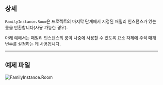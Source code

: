 ## 상세
`FamilyInstance.Room`은 프로젝트의 마지막 단계에서 지정된 패밀리 인스턴스가 있는 룸을 반환합니다(사용 가능한 경우).

아래 예에서는 패밀리 인스턴스의 룸이 나중에 사용할 수 있도록 요소 자체에 주석 매개변수를 설정하는 데 사용됩니다.
___
## 예제 파일

![FamilyInstance.Room](./Revit.Elements.FamilyInstance.Room_img.jpg)
